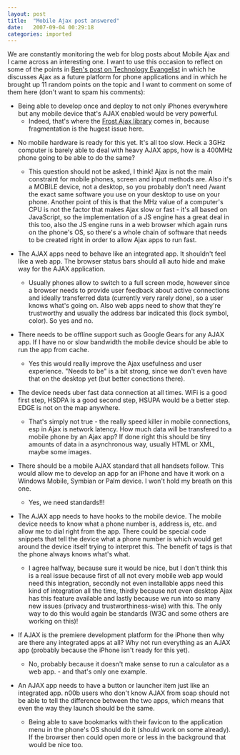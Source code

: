 ```yaml
---
layout: post
title:  "Mobile Ajax post answered"
date:   2007-09-04 00:29:18
categories: imported
---
```

We are constantly monitoring the web for blog posts about Mobile Ajax and I came across an interesting one. I want to use this occasion to reflect on some of the points in [Ben's post on Technology Evangelist][1] in which he discusses Ajax as a future platform for phone applications and in which he brought up 11 random points on the topic and I want to comment on some of them here (don't want to spam his comments): 

*   <!--more--> Being able to develop once and deploy to not only iPhones everywhere but any mobile device that's AJAX enabled would be very powerful. 
    
    
    *   Indeed, that's where the [Frost Ajax library][2] comes in, because fragmentation is the hugest issue here.
    
    

*   No mobile hardware is ready for this yet. It's all too slow. Heck a 3GHz computer is barely able to deal with heavy AJAX apps, how is a 400MHz phone going to be able to do the same? 
    
    *   This question should not be asked, I think! Ajax is not the main constraint for mobile phones, screen and input methods are. Also it's a MOBILE device, not a desktop, so you probably don't need /want the exact same software you use on your desktop to use on your phone. Another point of this is that the MHz value of a computer's CPU is not the factor that makes Ajax slow or fast - it's all based on JavaScript, so the implementation of a JS engine has a great deal in this too, also the JS engine runs in a web browser which again runs on the phone's OS, so there's a whole chain of software that needs to be created right in order to allow Ajax apps to run fast.
    
    

*   The AJAX apps need to behave like an integrated app. It shouldn't feel like a web app. The browser status bars should all auto hide and make way for the AJAX application. 
    
    *   Usually phones allow to switch to a full screen mode, however since a browser needs to provide user feedback about active connections and ideally transferred data (currently very rarely done), so a user knows what's going on. Also web apps need to show that they're trustworthy and usually the address bar indicated this (lock symbol, color). So yes and no.
    
    

*   There needs to be offline support such as Google Gears for any AJAX app. If I have no or slow bandwidth the mobile device should be able to run the app from cache. 
    
    *   Yes this would really improve the Ajax usefulness and user experience. "Needs to be" is a bit strong, since we don't even have that on the desktop yet (but better conections there).
    
    

*   The device needs uber fast data connection at all times. WiFi is a good first step, HSDPA is a good second step, HSUPA would be a better step. EDGE is not on the map anywhere. 
    
    *   That's simply not true - the really speed killer in mobile connections, esp in Ajax is network latency. How much data will be transfered to a mobile phone by an Ajax app? If done right this should be tiny amounts of data in a asynchronous way, usually HTML or XML, maybe some images.
    
    

*   There should be a mobile AJAX standard that all handsets follow. This would allow me to develop an app for an iPhone and have it work on a Windows Mobile, Symbian or Palm device. I won't hold my breath on this one. 
    
    *   Yes, we need standards!!!
    
    

*   The AJAX app needs to have hooks to the mobile device. The mobile device needs to know what a phone number is, address is, etc. and allow me to dial right from the app. There could be special code snippets that tell the device what a phone number is which would get around the device itself trying to interpret this. The benefit of tags is that the phone always knows what's what. 
    
    *   I agree halfway, because sure it would be nice, but I don't think this is a real issue because first of all not every mobile web app would need this integration, secondly not even installable apps need this kind of integration all the time, thirdly because not even desktop Ajax has this feature available and lastly because we run into so many new issues (privacy and trustworthiness-wise) with this. The only way to do this would again be standards (W3C and some others are working on this)!
    
    

*   If AJAX is the premiere development platform for the iPhone then why are there any integrated apps at all? Why not run everything as an AJAX app (probably because the iPhone isn't ready for this yet). 
    
    *   No, probably because it doesn't make sense to run a calculator as a web app. - and that's only one example.
    
    

*   An AJAX app needs to have a button or launcher item just like an integrated app. n00b users who don't know AJAX from soap should not be able to tell the difference between the two apps, which means that even the way they launch should be the same. 
    
    *   Being able to save bookmarks with their favicon to the application menu in the phone's OS should do it (should work on some already). If the browser then could open more or less in the background that would be nice too.

[1]: http://www.technologyevangelist.com/2007/08/is_ajax_the_future_o.html
[2]: http://www.pavingways.com/products/frost-ajax-library